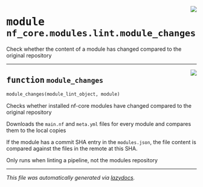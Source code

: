 <!-- markdownlint-disable -->

<a href="../../nf_core/modules/lint/module_changes.py#L0"><img align="right" style="float:right;" src="https://img.shields.io/badge/-source-cccccc?style=flat-square"></a>

# <kbd>module</kbd> `nf_core.modules.lint.module_changes`
Check whether the content of a module has changed compared to the original repository 


---

<a href="../../nf_core/modules/lint/module_changes.py#L12"><img align="right" style="float:right;" src="https://img.shields.io/badge/-source-cccccc?style=flat-square"></a>

## <kbd>function</kbd> `module_changes`

```python
module_changes(module_lint_object, module)
```

Checks whether installed nf-core modules have changed compared to the original repository 

Downloads the ``main.nf`` and ``meta.yml`` files for every module and compares them to the local copies 

If the module has a commit SHA entry in the ``modules.json``, the file content is compared against the files in the remote at this SHA. 

Only runs when linting a pipeline, not the modules repository 




---

_This file was automatically generated via [lazydocs](https://github.com/ml-tooling/lazydocs)._
